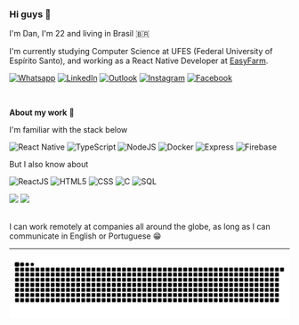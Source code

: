 ### Hi guys 👋

I'm Dan, I'm 22 and living in Brasil 🇧🇷

I'm currently studying Computer Science at UFES (Federal University of Espírito Santo), and working as a React Native Developer at [EasyFarm](https://apps.apple.com/br/app/easyfarm/id1585028895).

[![Whatsapp](https://cdn2.iconfinder.com/data/icons/social-media-applications/64/social_media_applications_23-whatsapp-32.png)](https://wa.me/55028999728865) 
[![LinkedIn](https://cdn1.iconfinder.com/data/icons/logotypes/32/square-linkedin-32.png)](https://www.linkedin.com/in/danilo-js/) [![Outlook](https://cdn4.iconfinder.com/data/icons/logos-and-brands/512/243_Outlook_logo-32.png)](mailto:danilojldeo@hotmail.com) [![Instagram](https://cdn3.iconfinder.com/data/icons/social-network-30/512/social-03-32.png)](https://www.instagram.com/dan_jsl/) [![Facebook](https://cdn3.iconfinder.com/data/icons/free-social-icons/67/Untitled-16-32.png)](https://www.facebook.com/danilolima066)

</br>

**About my work** 🚀 

I'm familiar with the stack below

![React Native](https://img.shields.io/badge/-React_Native-333333?style=flat&logo=react)
![TypeScript](https://img.shields.io/badge/TypeScript-333333?style=flat&logo=TypeScript)
![NodeJS](https://img.shields.io/badge/NodeJS-333333?style=flat&logo=Node.js)
![Docker](https://img.shields.io/badge/Docker-333333?style=flat&logo=Docker)
![Express](https://img.shields.io/badge/Express-333333?style=flat&logo=Express)
![Firebase](https://img.shields.io/badge/Firebase-333333?style=flat&logo=firebase)

But I also know about

![ReactJS](https://img.shields.io/badge/-ReactJS-333333?style=flat&logo=React)
![HTML5](https://img.shields.io/badge/-HTML5-333333?style=flat&logo=HTML5)
![CSS](https://img.shields.io/badge/-CSS-333333?style=flat&logo=CSS3&logoColor=1572B6)
![C](https://img.shields.io/badge/C-333333?style=flat&logo=C)
![SQL](https://img.shields.io/badge/SQL-333333?style=flat&logo=postgresql)


<div>
<img height='180em' src="https://github-readme-stats.vercel.app/api?username=Danilo-Js&show_icons=true&theme=dracula&include_all_commits=true&count_private=true" />
<img height="180em" src="https://github-readme-stats.vercel.app/api/top-langs/?username=Danilo-Js&layout=compact&langs_count=7&theme=dracula"/>
</div>

</br>

I can work remotely at companies all around the globe, as long as I can communicate in English or Portuguese :grin:

---
![Snake animation](https://github.com/Danilo-Js/Danilo-Js/blob/output/github-contribution-grid-snake.svg)

